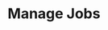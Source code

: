 ---
sidebar_position: 2
title: "Manage Jobs"
sidebar_label: "Manage Jobs"
description: "Handle background and foreground jobs in Alpine Linux environments - control job execution, manage job queues, suspend and resume jobs, and monitor job status."
keywords:
  - "alpine job management"
  - "background jobs"
  - "job control"
  - "job scheduling"
  - "job execution"
tags:
  - alpine
  - job-management
  - background-jobs
  - job-control
  - task-management
slug: /linux/alpine/administration/process-management/manage-jobs
---